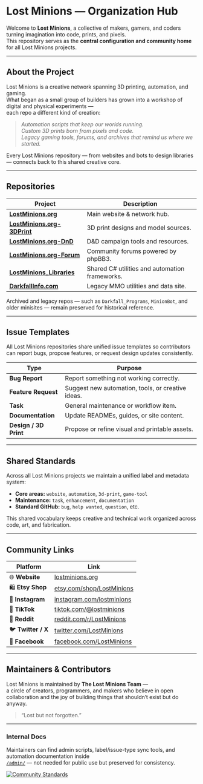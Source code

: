# Lost Minions — Organization Hub

Welcome to **Lost Minions**, a collective of makers, gamers, and coders turning imagination into code, prints, and pixels.  
This repository serves as the **central configuration and community home** for all Lost Minions projects.

---

## About the Project

Lost Minions is a creative network spanning 3D printing, automation, and gaming.  
What began as a small group of builders has grown into a workshop of digital and physical experiments —  
each repo a different kind of creation:

> _Automation scripts that keep our worlds running._  
> _Custom 3D prints born from pixels and code._  
> _Legacy gaming tools, forums, and archives that remind us where we started._

Every Lost Minions repository — from websites and bots to design libraries — connects back to this shared creative core.

---

## Repositories

| Project | Description |
|----------|-------------|
| **[LostMinions.org](https://github.com/LostMinions/LostMinions.org)** | Main website & network hub. |
| **[LostMinions.org-3DPrint](https://github.com/LostMinions/LostMinions.org-3DPrint)** | 3D print designs and model sources. |
| **[LostMinions.org-DnD](https://github.com/LostMinions/LostMinions.org-DnD)** | D&D campaign tools and resources. |
| **[LostMinions.org-Forum](https://github.com/LostMinions/LostMinions.org-Forum)** | Community forums powered by phpBB3. |
| **[LostMinions_Libraries](https://github.com/LostMinions/LostMinions_Libraries)** | Shared C# utilities and automation frameworks. |
| **[DarkfallInfo.com](https://github.com/LostMinions/DarkfallInfo.com)** | Legacy MMO utilities and data site. |

Archived and legacy repos — such as `Darkfall_Programs`, `MinionBot`, and older minisites — remain preserved for historical reference.

---

## Issue Templates

All Lost Minions repositories share unified issue templates so contributors can report bugs, propose features, or request design updates consistently.

| Type | Purpose |
|------|----------|
| **Bug Report** | Report something not working correctly. |
| **Feature Request** | Suggest new automation, tools, or creative ideas. |
| **Task** | General maintenance or workflow item. |
| **Documentation** | Update READMEs, guides, or site content. |
| **Design / 3D Print** | Propose or refine visual and printable assets. |

---

## Shared Standards

Across all Lost Minions projects we maintain a unified label and metadata system:

- **Core areas:** `website`, `automation`, `3d-print`, `game-tool`
- **Maintenance:** `task`, `enhancement`, `documentation`
- **Standard GitHub:** `bug`, `help wanted`, `question`, etc.

This shared vocabulary keeps creative and technical work organized across code, art, and fabrication.

---

## Community Links

| Platform | Link |
|-----------|------|
| 🌐 **Website** | [lostminions.org](https://lostminions.org) |
| 🛍️ **Etsy Shop** | [etsy.com/shop/LostMinions](https://www.etsy.com/shop/LostMinions) |
| 📸 **Instagram** | [instagram.com/lostminions](https://www.instagram.com/lostminions) |
| 🎥 **TikTok** | [tiktok.com/@lostminions](https://www.tiktok.com/@lostminions) |
| 👾 **Reddit** | [reddit.com/r/LostMinions](https://www.reddit.com/r/LostMinions) |
| 🐦 **Twitter / X** | [twitter.com/LostMinions](https://twitter.com/LostMinions) |
| 📘 **Facebook** | [facebook.com/LostMinions](https://www.facebook.com/LostMinions) |

---

## Maintainers & Contributors

Lost Minions is maintained by **The Lost Minions Team** —  
a circle of creators, programmers, and makers who believe in open collaboration and the joy of building things that shouldn’t exist but do anyway.

> “Lost but not forgotten.”

---

### Internal Docs

Maintainers can find admin scripts, label/issue-type sync tools, and automation documentation inside  
[`/admin/`](./admin) — not needed for public use but preserved for consistency.

[![Community Standards](https://img.shields.io/badge/GitHub-Community%20Ready-2E8B57?style=for-the-badge&logo=github)](https://github.com/LostMinions/.github)
